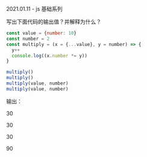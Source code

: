 2021.01.11 - js 基础系列



写出下面代码的输出值？并解释为什么？

```js
const value = {number: 10}
const number = 2
const multiply = (x = {...value}, y = number) => {
  y++
  console.log((x.number *= y))
}

multiply()
multiply()
multiply(value, number)
multiply(value, number)
```



输出：

30

30

30

90